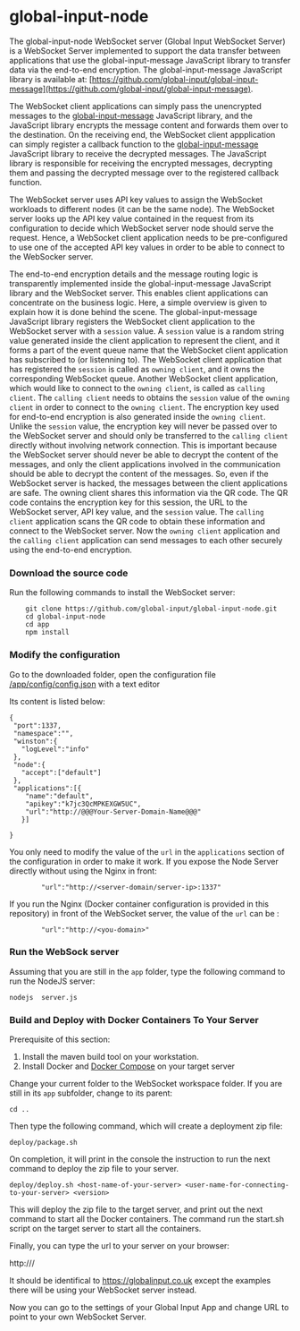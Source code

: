 # global-input-node
The global-input-node WebSocket server (Global Input WebSocket Server) is a WebSocket Server implemented to support the data transfer between applications that use the global-input-message JavaScript library to transfer data via the end-to-end encryption. The global-input-message JavaScript library is available at:
[https://github.com/global-input/global-input-message](https://github.com/global-input/global-input-message).

The WebSocket client applications can simply pass the unencrypted messages to the [global-input-message](https://github.com/global-input/global-input-message) JavaScript library, and the JavaScript library encrypts the message content and forwards them over to the destination. On the receiving end, the WebSocket client appplication can simply register a callback function to the [global-input-message](https://github.com/global-input/global-input-message) JavaScript library to receive the decrypted messages. The JavaScript library is responsible for receiving the encrypted messages, decrypting them and passing the decrypted message over to the registered callback function.

The WebSocket server uses API key values to assign the WebSocket workloads to different nodes (it can be the same node). The WebSocket server looks up the API key value contained in the request from its configuration to decide which WebSocket server node should serve the request. Hence, a WebSocket client application needs to be pre-configured to use one of the accepted API key values in order to be able to connect to the WebSocker server.

The end-to-end encryption details and the message routing logic is transparently implemented inside the global-input-message JavaScript library and the WebSocket server.  This enables client applications can concentrate on the business logic. Here, a simple overview is given to explain how it is done behind the scene. The global-input-message JavaScript library registers the WebSocket client application to the WebSocket server with a  ```session``` value. A ```session``` value is a random string value generated inside the client application to represent the client, and it forms a part of the event queue name that the WebSocket client application has subscribed to (or listenning to). The WebSocket client application that has registered the ```session``` is called as ```owning client```, and it owns the corresponding WebSocket queue. Another WebSocket client application, which would like to connect to the ```owning client```, is called as ```calling client```. The ```calling client``` needs to obtains the ```session``` value of the ```owning client``` in order to connect to the ```owning client```. The encryption key used for end-to-end encryption is also generated inside the ```owning client```. Unlike the ```session``` value, the encryption key will never be passed over to the WebSocket server and should only be transferred to the ```calling client``` directly without involving network connection. This is important because the WebSocket server should never be able to decrypt the content of the messages, and only the client applications involved in the communication should be able to decrypt the content of the messages. So, even if the WebSocket server is hacked, the messages between the client applications are safe. The owning client shares this information via the QR code. The QR code contains the encryption key for this session, the URL to the WebSocket server, API key value, and the ```session``` value. The ```calling client``` application scans the QR code to obtain these information and connect to the WebSocket server.   Now the ```owning client``` application and the ```calling client``` application can send messages to each other securely using the end-to-end encryption.

### Download the source code
Run the following commands to install the WebSocket server:
```shell
    git clone https://github.com/global-input/global-input-node.git
    cd global-input-node
    cd app
    npm install
```

### Modify the configuration
Go to the downloaded folder, open the configuration file
    [/app/config/config.json](https://github.com/global-input/global-input-node/blob/master/app/config/config.json)
with a text editor

Its content is listed below:
```
{
 "port":1337,
 "namespace":"",
 "winston":{
   "logLevel":"info"
 },
 "node":{
   "accept":["default"]
 },
 "applications":[{
    "name":"default",
    "apikey":"k7jc3QcMPKEXGW5UC",
    "url":"http://@@@Your-Server-Domain-Name@@@"
   }]

}

```
You only need to modify the value of the ```url``` in the ```applications``` section of the configuration in order to make it work. If you expose the Node Server directly without using the Nginx in front:
```
        "url":"http://<server-domain/server-ip>:1337"
```
If you run the Nginx (Docker container configuration is provided in this repository) in front of the WebSocket server, the value of the ```url``` can be :
```
        "url":"http://<you-domain>"
```

### Run the WebSock server
Assuming that you are still in the ```app``` folder, type the following command to run the NodeJS server:
```
nodejs  server.js
```

### Build and Deploy with Docker Containers To Your Server
Prerequisite of this section:
1. Install the maven build tool on your workstation.
2. Install Docker and [Docker Compose](https://docs.docker.com/compose/install/) on your target server

Change your current folder to the WebSocket workspace folder. If you are still in its ```app``` subfolder, change to its parent:
```
cd ..
```
Then type the following command, which will create a deployment zip file:
```
deploy/package.sh
```

On completion, it will print in the console the instruction to run the next command to deploy the zip file to your server.

```
deploy/deploy.sh <host-name-of-your-server> <user-name-for-connecting-to-your-server> <version>
```
This will deploy the zip file to the target server, and print out the next command to start all the Docker containers. The command run the start.sh script on the target server to start all the containers.


Finally, you can type the url to your server on your browser:

http://<your-domain>/

It should be identifical to https://globalinput.co.uk except the examples there will be using your WebSocket server instead.

Now you can go to the settings of your Global Input App and change URL to point to your own WebSocket Server.
